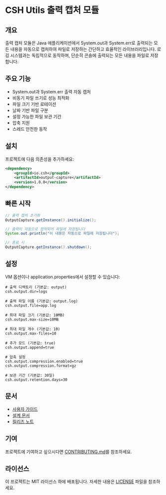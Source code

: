 # CSH Utils 출력 캡처 모듈

## 개요
출력 캡처 모듈은 Java 애플리케이션에서 System.out과 System.err로 출력되는 모든 내용을 자동으로 캡처하여 파일로 저장하는 간단하고 효율적인 라이브러리입니다. 로깅 시스템과는 독립적으로 동작하며, 단순히 콘솔에 출력되는 모든 내용을 파일로 저장합니다.

## 주요 기능
- System.out과 System.err 출력 자동 캡처
- 비동기 파일 쓰기로 성능 최적화
- 파일 크기 기반 로테이션
- 날짜 기반 파일 구분
- 설정 가능한 파일 보관 기간
- 압축 지원
- 스레드 안전한 동작

## 설치
프로젝트에 다음 의존성을 추가하세요:

```xml
<dependency>
    <groupId>io.csh</groupId>
    <artifactId>output-capture</artifactId>
    <version>1.0.0</version>
</dependency>
```

## 빠른 시작
```java
// 출력 캡처 초기화
OutputCapture.getInstance().initialize();

// 출력이 자동으로 캡처되어 파일에 저장됩니다
System.out.println("이 내용은 자동으로 파일에 저장됩니다");

// 종료 시
OutputCapture.getInstance().shutdown();
```

## 설정
VM 옵션이나 application.properties에서 설정할 수 있습니다:

```properties
# 출력 디렉토리 (기본값: output)
csh.output.dir=logs

# 출력 파일 이름 (기본값: output.log)
csh.output.file=app.log

# 최대 파일 크기 (기본값: 10MB)
csh.output.max-size=10MB

# 최대 파일 개수 (기본값: 10)
csh.output.max-files=10

# 추가 모드 (기본값: true)
csh.output.append=true

# 압축 설정
csh.output.compression.enabled=true
csh.output.compression.format=gz

# 보관 기간 (기본값: 30일)
csh.output.retention.days=30
```

## 문서
- [사용자 가이드](docs/guides/output-capture.md)
- [설계 문서](docs/design/output-capture.md)
- [릴리즈 노트](docs/releases/output-capture-1.0.0.md)

## 기여
프로젝트에 기여하고 싶으시다면 [CONTRIBUTING.md](../../CONTRIBUTING.md)를 참조하세요.

## 라이선스
이 프로젝트는 MIT 라이선스 하에 배포됩니다. 자세한 내용은 [LICENSE](../../LICENSE) 파일을 참조하세요. 